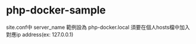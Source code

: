 # php-docker-sample

site.conf中 server_name 範例設為 php-docker.local
須要在個人hosts檔中加入對應ip address(ex: 127.0.0.1)
